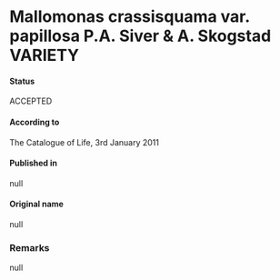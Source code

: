 Mallomonas crassisquama var. papillosa P.A. Siver & A. Skogstad VARIETY
=======

#### Status
ACCEPTED

#### According to
The Catalogue of Life, 3rd January 2011

#### Published in
null

#### Original name
null

### Remarks
null
